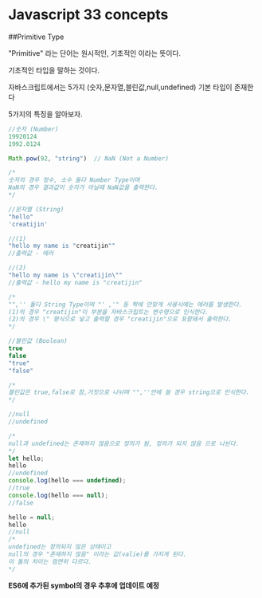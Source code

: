 # Javascript 33 concepts

##Primitive Type

"Primitive" 라는 단어는 원시적인, 기초적인 이라는 뜻이다.

기초적인 타입을 말하는 것이다.

자바스크립트에서는 5가지 (숫자,문자열,블린값,null,undefined) 기본 타입이 존재한다

5가지의 특징을 알아보자.

~~~javascript
//숫자 (Number)
19920124
1992.0124

Math.pow(92, "string")  // NaN (Not a Number)

/*
숫자의 경우 정수, 소수 둘다 Number Type이며 
NaN의 경우 결과값이 숫자가 아닐때 NaN값을 출력한다.
*/

//문자열 (String)
"hello"
'creatijin'

//(1)
"hello my name is "creatijin""
//출력값 - 에러

//(2)
"hello my name is \"creatijin\""
//출력값 - hello my name is "creatijin"

/*
"",'' 둘다 String Type이며 "' ,'" 등 짝에 안맞게 사용시에는 에러를 발생한다.
(1)의 경우 "creatijin"이 부분을 자바스크립트는 변수명으로 인식한다.
(2)의 경우 \" 형식으로 넣고 출력할 경우 "creatijin"으로 포함돼서 출력한다.
*/

//블린값 (Boolean)
true
false
"true"
"false"

/*
블린값은 true,false로 참,거짓으로 나뉘며 "",''안에 쓸 경우 string으로 인식한다.
*/

//null
//undefined

/*
null과 undefined는 존재하지 않음으로 정의가 됨, 정의가 되지 않음 으로 나뉜다.
*/
let hello;
hello
//undefined
console.log(hello === undefined);
//true
console.log(hello === null);
//false

hello = null;
hello
//null
/*
undefined는 정의되지 않은 상태이고
null의 경우 "존재하지 않음" 이라는 값(valie)를 가지게 된다.
이 둘의 차이는 엄연히 다르다.
*/
~~~

**ES6에 추가된 symbol의 경우 추후에 업데이트 예정**
